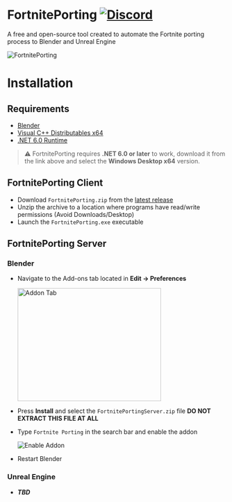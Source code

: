 ﻿# FortnitePorting [![Discord](https://discord.com/api/guilds/866821077769781249/widget.png?style=shield)](https://discord.gg/DZ5YFXdBA6)
A free and open-source tool created to automate the Fortnite porting process to Blender and Unreal Engine

<img src="https://github.com/halfuwu/FortnitePorting/blob/master/.github/images/preview.png?raw=true" alt="FortnitePorting">

# Installation

## Requirements
* [Blender](https://www.blender.org/download/)
* [Visual C++ Distributables x64](https://docs.microsoft.com/en-us/cpp/windows/latest-supported-vc-redist?view=msvc-170)
* [.NET 6.0 Runtime](https://dotnet.microsoft.com/en-us/download/dotnet/6.0/runtime)
> ⚠️ FortnitePorting requires **.NET 6.0 or later** to work, download it from the link above and select the **Windows Desktop x64** version.

## FortnitePorting Client
* Download `FortnitePorting.zip` from the [latest release](https://github.com/halfuwu/FortnitePorting/releases)
* Unzip the archive to a location where programs have read/write permissions (Avoid Downloads/Desktop)
* Launch the `FortnitePorting.exe` executable

## FortnitePorting Server

### Blender
* Navigate to the Add-ons tab located in **Edit -> Preferences**

  <img src="https://docs.blender.org/manual/en/latest/_images/editors_preferences_section_addons.png" alt="Addon Tab" height=260 width=330>

* Press **Install** and select the `FortnitePortingServer.zip` file **DO NOT EXTRACT THIS FILE AT ALL**
* Type `Fortnite Porting` in the search bar and enable the addon
  
  <img src="https://github.com/halfuwu/FortnitePorting/blob/master/.github/images/enable_addon.png?raw=true" alt="Enable Addon">
* Restart Blender




### Unreal Engine
* ***TBD***
